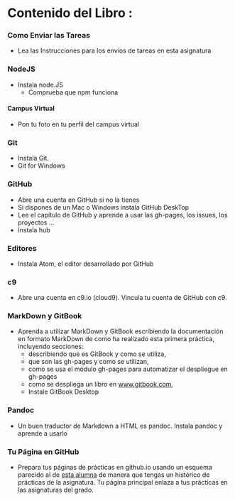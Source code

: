 # Contenido del Libro : 


### Como Enviar las Tareas

- Lea las Instrucciones para los envíos de tareas en esta asignatura

### NodeJS

- Instala node.JS
    - Comprueba que npm funciona

#### Campus Virtual

- Pon tu foto en tu perfil del campus virtual

### Git

- Instala Git.
- Git for Windows

### GitHub

- Abre una cuenta en GitHub si no la tienes
- Si dispones de un Mac o Windows instala GitHub DeskTop
- Lee el capítulo de GitHub y aprende a usar las gh-pages, los issues, los proyectos ...
- Instala hub

### Editores

- Instala Atom, el editor desarrollado por GitHub

### c9

- Abre una cuenta en c9.io (cloud9). Vincula tu cuenta de GitHub con c9.

### MarkDown y GitBook

- Aprenda a utilizar MarkDown y GitBook escribiendo la documentación en formato MarkDown de como ha realizado esta primera práctica, incluyendo secciones:
    - describiendo que es GitBook y como se utiliza,
    - que son las gh-pages y como se utilizan,
    - como se usa el módulo gh-pages para automatizar el despliegue en gh-pages
    - como se despliega un libro en www.gitbook.com,
    - Instale GitBook Desktop

### Pandoc

- Un buen traductor de Markdown a HTML es pandoc. Instala pandoc y aprende a usarlo

### Tu Página en GitHub

- Prepara tus páginas de prácticas en github.io usando un esquema parecido al de [esta alumna](https://mdbgalvan.github.io/) de manera que tengas un histórico de prácticas de la asignatura. Tu página principal enlaza a tus prácticas en las asignaturas del grado.

